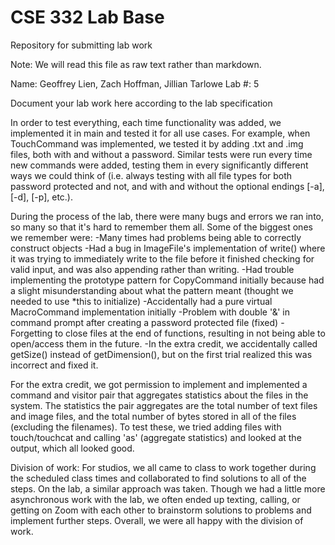 # CSE 332 Lab Base
Repository for submitting lab work

Note: We will read this file as raw text rather than markdown.

Name: Geoffrey Lien, Zach Hoffman, Jillian Tarlowe
Lab #: 5

Document your lab work here according to the lab specification

In order to test everything, each time functionality was added, we implemented it in main and 
tested it for all use cases. For example, when TouchCommand was implemented, we
tested it by adding .txt and .img files, both with and without a password. Similar tests were
run every time new commands were added, testing them in every significantly different ways we
could think of (i.e. always testing with all file types for both password protected and not, and 
with and without the optional endings [-a], [-d], [-p], etc.).

During the process of the lab, there were many bugs and errors we ran into, so many so that it's 
hard to remember them all. Some of the biggest ones we remember were:
-Many times had problems being able to correctly construct objects
-Had a bug in ImageFile's implementation of write() where it was trying to immediately write to the
file before it finished checking for valid input, and was also appending rather than writing.
-Had trouble implementing the prototype pattern for CopyCommand initially because had a 
slight misunderstanding about what the pattern meant (thought we needed to use *this to initialize)
-Accidentally had a pure virtual MacroCommand implementation initially
-Problem with double '&' in command prompt after creating a password protected file (fixed)
-Forgetting to close files at the end of functions, resulting in not being able to open/access 
them in the future. 
-In the extra credit, we accidentally called getSize() instead of getDimension(), but on the first trial
realized this was incorrect and fixed it.

For the extra credit, we got permission to implement and implemented a command and visitor pair that
aggregates statistics about the files in the system. The statistics the pair aggregates are the total number
of text files and image files, and the total number of bytes stored in all of the files (excluding the 
filenames). To test these, we tried adding files with touch/touchcat and calling 'as' (aggregate statistics) 
and looked at the output, which all looked good. 

Division of work:
For studios, we all came to class to work together during the scheduled class times and 
collaborated to find solutions to all of the steps. On the lab, a similar approach was taken.
Though we had a little more asynchronous work with the lab, we often ended up texting, calling, or
getting on Zoom with each other to brainstorm solutions to problems and implement further steps.
Overall, we were all happy with the division of work.
